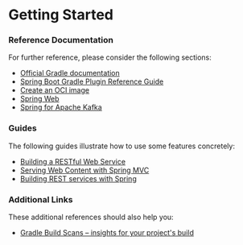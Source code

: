 # Getting Started

### Reference Documentation
For further reference, please consider the following sections:

* [Official Gradle documentation](https://docs.gradle.org)
* [Spring Boot Gradle Plugin Reference Guide](https://docs.spring.io/spring-boot/3.5.2/gradle-plugin)
* [Create an OCI image](https://docs.spring.io/spring-boot/3.5.2/gradle-plugin/packaging-oci-image.html)
* [Spring Web](https://docs.spring.io/spring-boot/3.5.2/reference/web/servlet.html)
* [Spring for Apache Kafka](https://docs.spring.io/spring-boot/3.5.2/reference/messaging/kafka.html)

### Guides
The following guides illustrate how to use some features concretely:

* [Building a RESTful Web Service](https://spring.io/guides/gs/rest-service/)
* [Serving Web Content with Spring MVC](https://spring.io/guides/gs/serving-web-content/)
* [Building REST services with Spring](https://spring.io/guides/tutorials/rest/)

### Additional Links
These additional references should also help you:

* [Gradle Build Scans – insights for your project's build](https://scans.gradle.com#gradle)


